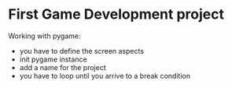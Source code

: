 # First Game Development project

Working with pygame:
- you have to define the screen aspects
- init pygame instance
- add a name for the project
- you have to loop until you arrive to a break condition